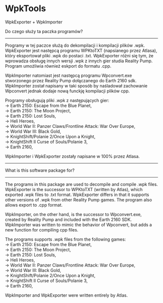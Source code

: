 # WpkTools
WpkExporter + WpkImporter

Do czego służy ta paczka programów?
***********************************
Programy w tej paczce służą do dekompilacji i kompilacji plików .wpk. WpkExporter jest następcą programu WPKtoTXT (napsianego przez Atlasa), który eksportował pliki .wpk do postaci .txt. 
WpkExporter różni się tym, że wprowadza obsługę innych wersji .wpk z innych gier studia Reality Pump. Program umożliwia również eskport do formatu .cpp.

WpkImporter natomiast jest następcą programu Wpconvert.exe stworzonego przez Reality Pump dołączanego do Earth 2160 sdk. 
WpkImporter został napisany w taki sposób by naśladował zachowanie Wpconvert jednak dodaje nową funckję kompilacji plików cpp.

Programy obsługują pliki .wpk z następujących gier:<br>
-> Earth 2150: Escape from the Blue Planet,<br>
-> Earth 2150: The Moon Project,<br>
-> Earth 2150: Lost Souls,<br>
-> Heli Heroes,<br>
-> World War II: Panzer Claws/Frontline Attack: War Over Europe,<br>
-> World War III: Black Gold,<br>
-> KnightShift/Polanie 2/Once Upon a Knight,<br>
-> KnightShift II Curse of Souls/Polanie 3,<br>
-> Earth 2160,<br>

WpkImporter i WpkExporter zostały napisane w 100% przez Atlasa.<br>

--------------------------------------------------------------------------------------------------------------------------------------

What is this software package for?
***********************************
The programs in this package are used to decompile and compile .wpk files. WpkExporter is the successor to WPKtoTXT (written by Atlas), which exported .wpk files to .txt format. 
WpkExporter differs in that it supports other versions of .wpk from other Reality Pump games. The program also allows export to .cpp format.

WpkImporter, on the other hand, is the successor to Wpconvert.exe, created by Reality Pump and included with the Earth 2160 SDK. 
WpkImporter was written to mimic the behavior of Wpconvert, but adds a new function for compiling cpp files.

The programs supports .wpk files from the following games:<br>
-> Earth 2150: Escape from the Blue Planet,<br>
-> Earth 2150: The Moon Project,<br>
-> Earth 2150: Lost Souls,<br>
-> Heli Heroes,<br>
-> World War II: Panzer Claws/Frontline Attack: War Over Europe,<br>
-> World War III: Black Gold,<br>
-> KnightShift/Polanie 2/Once Upon a Knight,<br>
-> KnightShift II Curse of Souls/Polanie 3,<br>
-> Earth 2160,<br>

WpkImporter and WpkExporter were written entirely by Atlas.